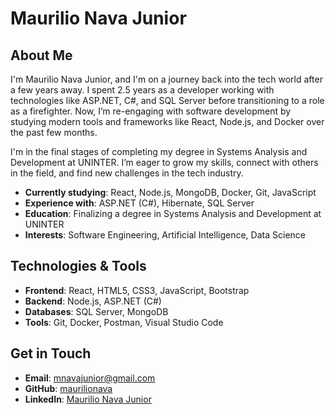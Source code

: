 # Maurilio Nava Junior

## About Me

I'm Maurilio Nava Junior, and I'm on a journey back into the tech world after a few years away. I spent 2.5 years as a developer working with technologies like ASP.NET, C#, and SQL Server before transitioning to a role as a firefighter. Now, I’m re-engaging with software development by studying modern tools and frameworks like React, Node.js, and Docker over the past few months.

I'm in the final stages of completing my degree in Systems Analysis and Development at UNINTER. I’m eager to grow my skills, connect with others in the field, and find new challenges in the tech industry.

- **Currently studying**: React, Node.js, MongoDB, Docker, Git, JavaScript
- **Experience with**: ASP.NET (C#), Hibernate, SQL Server
- **Education**: Finalizing a degree in Systems Analysis and Development at UNINTER
- **Interests**: Software Engineering, Artificial Intelligence, Data Science

## Technologies & Tools

- **Frontend**: React, HTML5, CSS3, JavaScript, Bootstrap
- **Backend**: Node.js, ASP.NET (C#)
- **Databases**: SQL Server, MongoDB
- **Tools**: Git, Docker, Postman, Visual Studio Code

## Get in Touch

- **Email**: [mnavajunior@gmail.com](mailto:mnavajunior@gmail.com)
- **GitHub**: [maurilionava](https://github.com/maurilionava)
- **LinkedIn**: [Maurilio Nava Junior](https://www.linkedin.com/in/maurilio-nava-junior)
